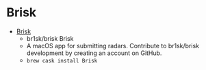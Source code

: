 # Brisk
- [Brisk](https://github.com/br1sk/brisk)
  -  br1sk/brisk Brisk
  - A macOS app for submitting radars. Contribute to br1sk/brisk development by creating an account on GitHub.
  - `brew cask install Brisk`
